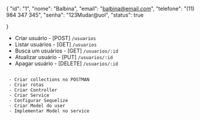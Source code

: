 
{
   "id": "1",
  "nome": "Balbina",
  "email": "balbina@email.com",
  "telefone": "(11) 984 347 345",
  "senha": "123Mudar@uol",
  "status": true

}

 - Criar usuário     - [POST]   `/usuarios`
  - Listar usuários   - [GET]    `/usuarios`
  - Busca um usuários - [GET]    `/usuarios/:id`
  - Atualizar usuário - [PUT]    `/usuarios/:id`
  - Apagar usuário    - [DELETE] `/usuarios/:id`
```

 - Criar collections no POSTMAN
 - Criar rotas
 - Criar Controller
 - Criar Service
 - Configurar Sequelize
 - Criar Model do user
 - Implementar Model no service